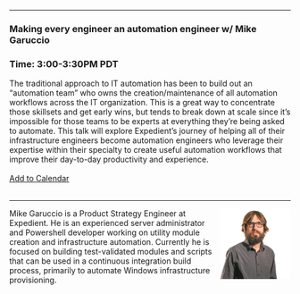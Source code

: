 <style>
  body {background-image:url('github-site-BG.png'); background-repeat: repeat-y; }
  .wrapper {margin-top:75px;}
  header {top:20px!important;
  .session-wrapper{border:1px solid #36373b; border-radius:5px; padding:20px; background-color:##D3D3D3;}
  
</style>
<hr/>

### **Making every engineer an automation engineer w/ Mike Garuccio**
### **Time: 3:00-3:30PM PDT**
<div class="session-wrapper">
The traditional approach to IT automation has been to build out an “automation team” who owns the creation/maintenance of all automation workflows across the IT organization.  This is a great way to concentrate those skillsets and get early wins, but tends to break down at scale since it’s impossible for those teams to be experts at everything they’re being asked to automate.  This talk will explore Expedient’s journey of helping all of their infrastructure engineers become automation engineers who leverage their expertise within their specialty to create useful automation workflows that improve their day-to-day productivity and experience.<br>
<br> 
  <a title="Add to Calendar" class="addeventatc" data-id="fu5085532" href="https://www.addevent.com/event/fu5085532" target="_blank" rel="nofollow">Add to Calendar</a>
        <script type="text/javascript" src="https://addevent.com/libs/atc/1.6.1/atc.min.js" async defer></script>
</div>
<br> 

<hr/>
<img src="mike.jpg" alt="Mike Garuccio" width="25%" align="right">
    
<p>Mike Garuccio is a Product Strategy Engineer at Expedient. He is an experienced server administrator and Powershell developer working on utility module creation and infrastructure automation. Currently he is focused on building test-validated modules and scripts that can be used in a continuous integration build process, primarily to automate Windows infrastructure provisioning. </p>
